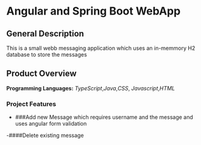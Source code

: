 # Angular and Spring Boot WebApp

## General Description

 This is a small webb messaging application which uses an in-memmory H2 database to store the messages
 
## Product Overview
**Programming Languages:** *TypeScript*,*Java*,*CSS*, *Javascript*,*HTML*

### Project Features

 - ###Add new Message which requires username and the message and uses angular form validation
  
  -####Delete existing message
